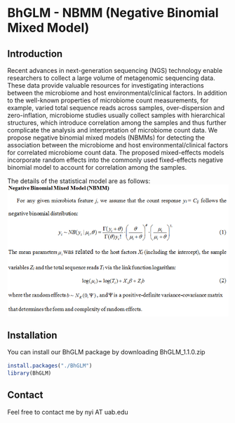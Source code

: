 # BhGLM - NBMM (Negative Binomial Mixed Model)

## Introduction
Recent advances in next-generation sequencing (NGS) technology enable researchers to collect a large volume of metagenomic sequencing data. These data provide valuable resources for investigating interactions between the microbiome and host environmental/clinical factors. In addition to the well-known properties of microbiome count measurements, for example, varied total sequence reads across samples, over-dispersion and zero-inflation, microbiome studies usually collect samples with hierarchical structures, which introduce correlation among the samples and thus further complicate the analysis and interpretation of microbiome count data. We propose negative binomial mixed models (NBMMs) for detecting the association between the microbiome and host environmental/clinical factors for correlated microbiome count data. The proposed mixed-effects models incorporate random effects into the commonly used fixed-effects negative binomial model to account for correlation among the samples. 

The details of the statistical model are as follows:
<img src="image/NBMM.PNG" width="600" align="center">

## Installation
You can install our BhGLM package by downloading BhGLM_1.1.0.zip
```r
install.packages("./BhGLM")
library(BhGLM)
```

## Contact
Feel free to contact me by nyi AT uab.edu

